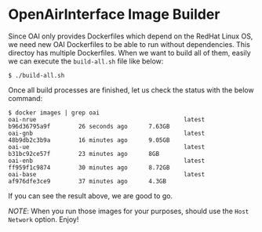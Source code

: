 # OpenAirInterface Image Builder

Since OAI only provides Dockerfiles which depend on the RedHat Linux OS, we need new OAI Dockerfiles to be able to run without dependencies. This directoy has multiple Dockerfiles. When we want to build all of them, easily we can execute the `build-all.sh` file like below:

```
$ ./build-all.sh
```

Once all build processes are finished, let us check the status with the below command:
```
$ docker images | grep oai
oai-nrue                                          latest                  b96d36795a9f        26 seconds ago      7.63GB
oai-gnb                                           latest                  48b9db2c3b9a        16 minutes ago      9.05GB
oai-ue                                            latest                  b31bc92ce57f        23 minutes ago      8GB
oai-enb                                           latest                  ff959f1c9874        30 minutes ago      8.72GB
oai-base                                          latest                  af976dfe3ce9        37 minutes ago      4.3GB
```

If you can see the result above, we are good to go.

*NOTE*: When you run those images for your purposes, should use the `Host Network` option. Enjoy!

